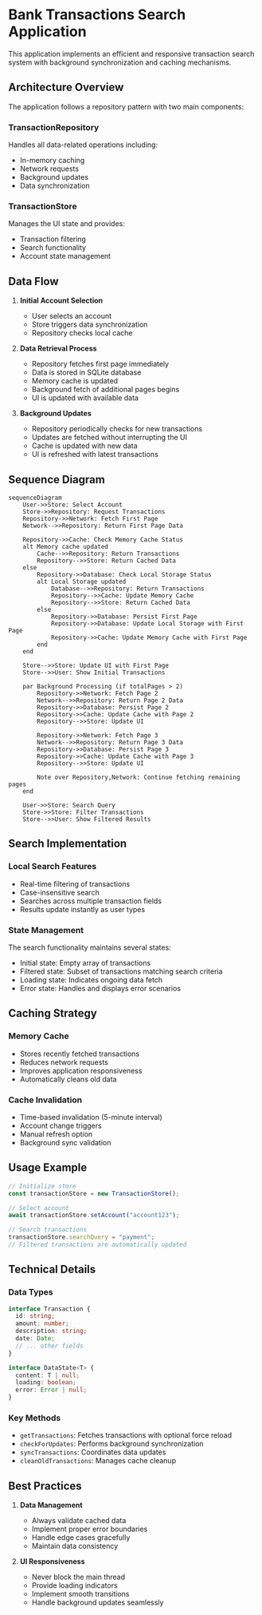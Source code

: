 # Bank Transactions Search Application

This application implements an efficient and responsive transaction search system with background synchronization and caching mechanisms.

## Architecture Overview

The application follows a repository pattern with two main components:

### TransactionRepository

Handles all data-related operations including:

* In-memory caching
* Network requests
* Background updates
* Data synchronization

### TransactionStore

Manages the UI state and provides:

* Transaction filtering
* Search functionality
* Account state management

## Data Flow

1. **Initial Account Selection**  
   * User selects an account  
   * Store triggers data synchronization  
   * Repository checks local cache

2. **Data Retrieval Process**  
   * Repository fetches first page immediately
   * Data is stored in SQLite database
   * Memory cache is updated
   * Background fetch of additional pages begins
   * UI is updated with available data

3. **Background Updates**  
   * Repository periodically checks for new transactions  
   * Updates are fetched without interrupting the UI  
   * Cache is updated with new data  
   * UI is refreshed with latest transactions

## Sequence Diagram

```mermaid
sequenceDiagram
    User->>Store: Select Account
    Store->>Repository: Request Transactions
    Repository->>Network: Fetch First Page
    Network-->>Repository: Return First Page Data

    Repository->>Cache: Check Memory Cache Status
    alt Memory cache updated
        Cache-->>Repository: Return Transactions
        Repository-->>Store: Return Cached Data
    else 
        Repository->>Database: Check Local Storage Status
        alt Local Storage updated
            Database-->>Repository: Return Transactions
            Repository-->>Cache: Update Memory Cache 
            Repository-->>Store: Return Cached Data
        else 
            Repository->>Database: Persist First Page 
            Repository->>Database: Update Local Storage with First Page
            Repository->>Cache: Update Memory Cache with First Page
        end
    end

    Store-->>Store: Update UI with First Page
    Store-->>User: Show Initial Transactions
    
    par Background Processing (if totalPages > 2)
        Repository->>Network: Fetch Page 2
        Network-->>Repository: Return Page 2 Data
        Repository->>Database: Persist Page 2
        Repository->>Cache: Update Cache with Page 2
        Repository-->>Store: Update UI
        
        Repository->>Network: Fetch Page 3
        Network-->>Repository: Return Page 3 Data
        Repository->>Database: Persist Page 3
        Repository->>Cache: Update Cache with Page 3
        Repository-->>Store: Update UI
        
        Note over Repository,Network: Continue fetching remaining pages
    end
    
    User->>Store: Search Query
    Store->>Store: Filter Transactions
    Store-->>User: Show Filtered Results

```

## Search Implementation

### Local Search Features

* Real-time filtering of transactions
* Case-insensitive search
* Searches across multiple transaction fields
* Results update instantly as user types

### State Management

The search functionality maintains several states:

* Initial state: Empty array of transactions
* Filtered state: Subset of transactions matching search criteria
* Loading state: Indicates ongoing data fetch
* Error state: Handles and displays error scenarios

## Caching Strategy

### Memory Cache

* Stores recently fetched transactions
* Reduces network requests
* Improves application responsiveness
* Automatically cleans old data

### Cache Invalidation

* Time-based invalidation (5-minute interval)
* Account change triggers
* Manual refresh option
* Background sync validation

## Usage Example

```typescript
// Initialize store
const transactionStore = new TransactionStore();

// Select account
await transactionStore.setAccount("account123");

// Search transactions
transactionStore.searchQuery = "payment";
// Filtered transactions are automatically updated
```

## Technical Details

### Data Types

```typescript
interface Transaction {
  id: string;
  amount: number;
  description: string;
  date: Date;
  // ... other fields
}

interface DataState<T> {
  content: T | null;
  loading: boolean;
  error: Error | null;
}
```

### Key Methods

* `getTransactions`: Fetches transactions with optional force reload
* `checkForUpdates`: Performs background synchronization
* `syncTransactions`: Coordinates data updates
* `cleanOldTransactions`: Manages cache cleanup

## Best Practices

1. **Data Management**  
   * Always validate cached data  
   * Implement proper error boundaries  
   * Handle edge cases gracefully  
   * Maintain data consistency

2. **UI Responsiveness**  
   * Never block the main thread  
   * Provide loading indicators  
   * Implement smooth transitions  
   * Handle background updates seamlessly

